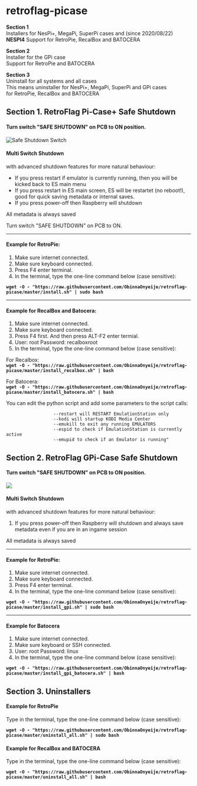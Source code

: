 # retroflag-picase

**Section 1**\
Installers for NesPi+, MegaPi, SuperPi cases and (since 2020/08/22) **NESPI4**
Support for RetroPie, RecalBox and BATOCERA

**Section 2**\
Installer for the GPi case\
Support for RetroPie and BATOCERA

**Section 3**\
Uninstall for all systems and all cases\
This means uninstaller for NesPi+, MegaPi, SuperPi and GPi cases\
for RetroPie, RecalBox and BATOCERA

## Section 1. RetroFlag Pi-Case+ Safe Shutdown

#### Turn switch "SAFE SHUTDOWN" on PCB to ON position.

![Safe Shutdown Switch](http://retroflag.com/images/nespi_case+/safe_shutdown.jpg "Safe Shutdown Switch")

#### **Multi Switch Shutdown**
with advanced shutdown features for more natural behaviour:
* If you press restart if emulator is currently running, then you will be kicked back to ES main menu
* If you press restart in ES main screen, ES will be restartet (no reboot!), good for quick saving metadata or internal saves.
* If you press power-off then Raspberry will shutdown

All metadata is always saved

Turn switch "SAFE SHUTDOWN" on PCB to ON.

--------------------

#### Example for **RetroPie:**
1. Make sure internet connected.
2. Make sure keyboard connected.
3. Press F4 enter terminal.
4. In the terminal, type the one-line command below (case sensitive):

**`wget -O - "https://raw.githubusercontent.com/ObinnaOnyeije/retroflag-picase/master/install.sh" | sudo bash`**

--------------------

#### Example for **RecalBox** and **Batocera:**
1. Make sure internet connected.
2. Make sure keyboard connected.
3. Press F4 first. And then press ALT-F2 enter termial.
4. User: root Password: recalboxroot
5. In the terminal, type the one-line command below (case sensitive):

For Recalbox:\
**`wget -O - "https://raw.githubusercontent.com/ObinnaOnyeije/retroflag-picase/master/install_recalbox.sh" | bash`**

For Batocera:\
**`wget -O - "https://raw.githubusercontent.com/ObinnaOnyeije/retroflag-picase/master/install_batocera.sh" | bash`**

You can edit the python script and add some parameters to the script calls:
```
                  --restart will RESTART EmulationStation only
                  --kodi will startup KODI Media Center
                  --emukill to exit any running EMULATORS
                  --espid to check if EmulationStation is currently active
                  --emupid to check if an Emulator is running"

```

## Section 2. RetroFlag GPi-Case Safe Shutdown

#### Turn switch "SAFE SHUTDOWN" on PCB to ON position.

![](http://retroflag.com/images/gpi-case/safe_shutdown.png)

#### **Multi Switch Shutdown**
with advanced shutdown features for more natural behaviour:
1. If you press power-off then Raspberry will shutdown and always save metadata even if you are in an ingame session

All metadata is always saved


--------------------

#### Example for **RetroPie:**
1. Make sure internet connected.
2. Make sure keyboard connected.
3. Press F4 enter terminal.
4. In the terminal, type the one-line command below (case sensitive):

**`wget -O - "https://raw.githubusercontent.com/ObinnaOnyeije/retroflag-picase/master/install_gpi.sh" | sudo bash`**

--------------------

#### Example for **Batocera**
1. Make sure internet connected.
2. Make sure keyboard or SSH connected.
3. User: root Password: linux
4. In the terminal, type the one-line command below (case sensitive):

**`wget -O - "https://raw.githubusercontent.com/ObinnaOnyeije/retroflag-picase/master/install_gpi_batocera.sh" | bash`**

## Section 3. Uninstallers

#### Example for RetroPie
Type in the terminal, type the one-line command below (case sensitive):

**`wget -O - "https://raw.githubusercontent.com/ObinnaOnyeije/retroflag-picase/master/uninstall_all.sh" | sudo bash`**

#### Example for RecalBox and BATOCERA
Type in the terminal, type the one-line command below (case sensitive):

**`wget -O - "https://raw.githubusercontent.com/ObinnaOnyeije/retroflag-picase/master/uninstall_all.sh" | bash`**
